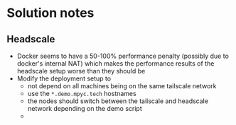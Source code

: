 # Solution notes

## Headscale

- Docker seems to have a 50-100% performance penalty (possibly due to docker's internal NAT) which makes the performance results of the headscale setup worse than they should be
- Modify the deployment setup to
	- not depend on all machines being on the same tailscale network 
	- use the `*.demo.mpyc.tech` hostnames
	- the nodes should switch between the tailscale and headscale network depending on the demo script
	- 